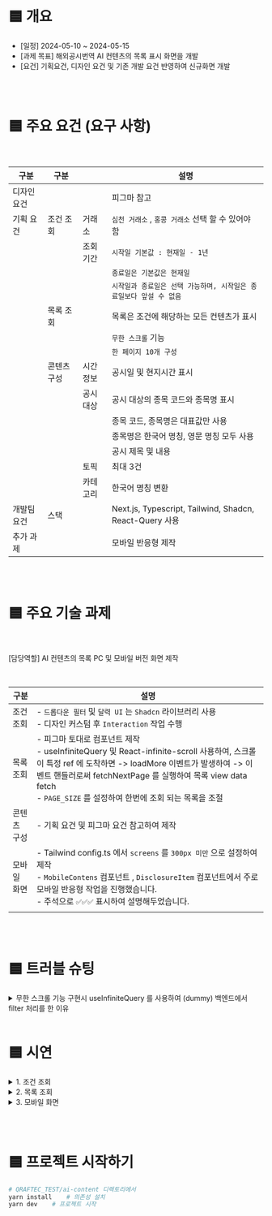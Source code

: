 # 🟦 개요

- [일정] 2024-05-10 ~ 2024-05-15  
- [과제 목표] 해외공시번역 AI 컨텐츠의 목록 표시 화면을 개발
- [요건] 기획요건, 디자인 요건 및 기존 개발 요건 반영하여 신규화면 개발

<br><br>

# 🟦 주요 요건 (요구 사항)

<br>

| 구분        | 구분        |          | 설명                                                                |
| ----------- | ----------- | -------- | ------------------------------------------------------------------- |
| 디자인 요건 |             |          | 피그마 참고                                                         |
| 기획 요건   | 조건 조회   | 거래소   | `심천 거래소` , `홍콩 거래소` 선택 할 수 있어야 함                  |
|             |             | 조회기간 | `시작일 기본값 : 현재일 - 1년`                                      |
|             |             |          | `종료일은 기본값은 현재일`                                          |
|             |             |          | `시작일과 종료일은 선택 가능하며, 시작일은 종료일보다 앞설 수 없음` |
|             | 목록 조회   |          | 목록은 조건에 해당하는 모든 컨텐츠가 표시                           |
|             |             |          | `무한 스크롤` 기능                                                  |
|             |             |          | `한 페이지 10개 구성`                                               |
|             | 콘텐츠 구성 | 시간정보 | 공시일 및 현지시간 표시                                             |
|             |             | 공시대상 | 공시 대상의 종목 코드와 종목명 표시                                 |
|             |             |          | 종목 코드, 종목명은 대표값만 사용                                   |
|             |             |          | 종목명은 한국어 명칭, 영문 명칭 모두 사용                           |
|             |             |          | 공시 제목 및 내용                                                   |
|             |             | 토픽     | 최대 3건                                                            |
|             |             | 카테고리 | 한국어 명칭 변환                                                    |
| 개발팀 요건 | 스택        |          | Next.js, Typescript, Tailwind, Shadcn, React-Query 사용             |
| 추가 과제   |             |          | 모바일 반응형 제작                                                  |

<br><br>

# 🟦 주요 기술 과제 

<br>

[담당역할]  AI 컨텐츠의 목록 PC 및 모바일 버전 화면 제작 

<br>

| 구분     | 설명                                                                                                                                                                                                            |
| ------ | ------------------------------------------------------------------------------------------------------------------------------------------------------------------------------------------------------------- |
| 조건 조회  | - `드롭다운 필터` 및 `달력 UI` 는 `Shadcn` 라이브러리 사용 <br>- 디자인 커스텀 후 `Interaction` 작업 수행                                                                                                                                 |
| 목록 조회  | - 피그마 토대로 컴포넌트 제작 <br>- useInfiniteQuery 및 React-infinite-scroll 사용하여, 스크롤이 특정 ref 에 도착하면 -> loadMore 이벤트가 발생하여 -> 이벤트 핸들러로써 fetchNextPage 를 실행하여 목록 view data fetch<br>- `PAGE_SIZE` 를 설정하여 한번에 조회 되는 목록을 조절 |
| 콘텐츠 구성 | - 기획 요건 및 피그마 요건 참고하여 제작                                                                                                                                                                                      |
| 모바일 화면 | - Tailwind config.ts 에서 `screens` 를 `300px 미만` 으로 설정하여 제작<br>- `MobileContens` 컴포넌트 , `DisclosureItem` 컴포넌트에서 주로 모바일 반응형 작업을 진행했습니다. <br>- 주석으로 `✅✅✅` 표시하여 설명해두었습니다.                                          |
|        |                                                                                                                                                                                                               |
  
<br><br>


# 🟦 트러블 슈팅 


<details>
  <summary> 무한 스크롤 기능 구현시 useInfiniteQuery 를 사용하여 (dummy) 백엔드에서 filter 처리를 한 이유 </summary>

1. filter 를 클라이언트에서 할지 vs 백엔드에서 할지에 대한 고민 

- 클라이언트에서 filter 메서드로 필터 해주는 경우

```bash
1. 처음에 DB 에서 모든 데이터를 가져옴
2. react-query 에 저장 
3. filter 메소드 적용
4. map 으로 뿌려주기 

- 단점 : 한꺼번에 많은 데이터를 받아오게 된다. -> 받아오는데 느려진다.
- 장점 : 서버 부하가 적음. 통신을 한번만 하면 됨. 
```

- 백엔드 에서 filter 메서드로 필터 해주는 경우

```bash
1. 클라이언트가 특정 쿼리에 대해 요청함 
2. 서버는 DB 에서 데이터를 가져오고
3. 해당 쿼리키를 사용해서 filter 메서드 작업을 함 
4. 그래서, 필터링 된 데이터만! 클라이언트에 전달함 
5. 클라이언트는 뿌려주기만 하면 됨. 

- 장점 
1. 브라우저보다 서버에서 자원이 더 많음 ex) 멀티스레드 기능도 있음 
 -> 동일 계산을 빠르게 처리할 수 있음. 
2. 클라이언트 부담이 적음. 

- 단점
1. 서버 작업을 요청 빈도가 많아짐 -> 사용자 속도 저하될 수 있음. 

- 단점 보완
1. useInfiniteQuery 를 사용할 경우, '전체 page 중 slice 된 페이지' 만 보내면 
-> 빠르게 응답 가능 -> 사용자 속도가 생각보다 많이 저하되지 않을 수 있음. 
```

- 결론

```bash
서버에서 처리할 때, useInfiniteQuery 를 사용하면 
페이지를 slice 해서 보내기 때문에 -> 통신 횟수가 많아지는 단점을 보완할 수 있음. 
클라이언트는 받게 되는 데이터 양이 적기 때문에 빠르게 렌더할 수 있음. 

클라에서 filter 작업을 하게 되면 '렌더에 굳이 필요없는 데이터' 까지 들고 있게 됨 -> 비용 발생

따라서 
'렌더에 필요한 데이터' 를 '즉각적으로 받기' 를 통해 '자원을 효율적' 으로 쓸 수 있는 
useInfiniteQuery 를 사용한 백엔드 filter 방안으로 선택
```

</details>



<br>


# 🟦 시연 

<details>
  <summary> 1. 조건 조회  </summary>

![조건조회](https://i.imgur.com/7jYzD0J.png)(https://youtu.be/5uHmTbK1HbA)
</details>

<details>
  <summary> 2. 목록 조회  </summary>

![목록 조회](https://i.imgur.com/zblYDK8.png)(https://youtu.be/zhgtRtnNCQc)



</details>

<details>
  <summary> 3. 모바일 화면  </summary>

<img src="https://i.imgur.com/MpvxdIg.png" alt="모바일 화면" width="500">

</details>
  
<br><br>

# 🟦 프로젝트 시작하기 
```bash
# QRAFTEC_TEST/ai-content 디렉토리에서 
yarn install    # 의존성 설치
yarn dev    # 프로젝트 시작
